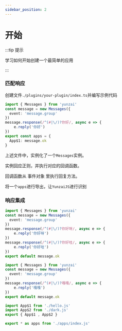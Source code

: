 ```yaml
---
sidebar_position: 2
---
```


# 开始

:::tip 提示

学习如何开始创建一个最简单的应用

:::


### 匹配响应

创建文件`./plugins/your-plugin/index.ts`并编写示例代码

```ts title="./plugins/your-plugin/index.ts"
import { Messages } from 'yunzai'
const message = new Messages({
  event: 'message.group'
})
message.response(/^(#|\/)?你好/, async e => {
    e.reply('你好')
})
export const apps = {
  App$1: message.ok
}
```

上述文件中，实例化了一个`Messages`实例。

实例回应正则，并执行对应的回调函数。

回调函数从 事件对象 里执行回复方法。

将一个`apps`进行导出，让`YunzaiJS`进行识别

### 响应集成

```ts title="./plugins/your-plugin/apps/hello.ts"
import { Messages } from 'yunzai'
const message = new Messages({
  event: 'message.group'
})
message.response(/^(#|\/)?你好呀/, async e => {
    e.reply('你好呀')
})
message.response(/^(#|\/)?你好哇/, async e => {
    e.reply('你好哇')
})
export default message.ok
```

```ts title="./plugins/your-plugin/apps/dark.ts"
import { Messages } from 'yunzai'
const message = new Messages({
  event: 'message.group'
})
message.response(/^(#|\/)?嘎嘎/, async e => {
    e.reply('嘎嘎')
})
export default message.ok
```

```ts title="./plugins/your-plugin/apps/index.ts"
import App$1 from './hello.js'
import App$2 from './dark.js'
export { App$1 , App$2 }
```

```ts title="./plugins/your-plugin/index.ts"
export * as apps from './apps/index.js'
```